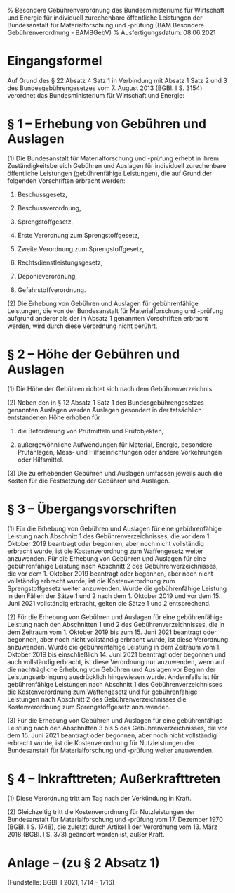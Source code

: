 % Besondere Gebührenverordnung des Bundesministeriums für Wirtschaft und Energie für individuell zurechenbare öffentliche Leistungen der Bundesanstalt für Materialforschung und -prüfung  (BAM Besondere Gebührenverordnung - BAMBGebV)
% Ausfertigungsdatum: 08.06.2021
 
# Eingangsformel

Auf Grund des § 22 Absatz 4 Satz 1 in Verbindung mit Absatz 1 Satz 2 und 3 des Bundesgebührengesetzes vom 7. August 2013 (BGBl. I S. 3154) verordnet das Bundesministerium für Wirtschaft und Energie:

# § 1 – Erhebung von Gebühren und Auslagen

(1) Die Bundesanstalt für Materialforschung und -prüfung erhebt in ihrem Zuständigkeitsbereich Gebühren und Auslagen für individuell zurechenbare öffentliche Leistungen (gebührenfähige Leistungen), die auf Grund der folgenden Vorschriften erbracht werden:

1. Beschussgesetz,

2. Beschussverordnung,

3. Sprengstoffgesetz,

4. Erste Verordnung zum Sprengstoffgesetz,

5. Zweite Verordnung zum Sprengstoffgesetz,

6. Rechtsdienstleistungsgesetz,

7. Deponieverordnung,

8. Gefahrstoffverordnung.

(2) Die Erhebung von Gebühren und Auslagen für gebührenfähige Leistungen, die von der Bundesanstalt für Materialforschung und -prüfung aufgrund anderer als der in Absatz 1 genannten Vorschriften erbracht werden, wird durch diese Verordnung nicht berührt.

# § 2 – Höhe der Gebühren und Auslagen

(1) Die Höhe der Gebühren richtet sich nach dem Gebührenverzeichnis.

(2) Neben den in § 12 Absatz 1 Satz 1 des Bundesgebührengesetzes genannten Auslagen werden Auslagen gesondert in der tatsächlich entstandenen Höhe erhoben für

1. die Beförderung von Prüfmitteln und Prüfobjekten,

2. außergewöhnliche Aufwendungen für Material, Energie, besondere Prüfanlagen, Mess- und Hilfseinrichtungen oder andere Vorkehrungen oder Hilfsmittel.

(3) Die zu erhebenden Gebühren und Auslagen umfassen jeweils auch die Kosten für die Festsetzung der Gebühren und Auslagen.

# § 3 – Übergangsvorschriften

(1) Für die Erhebung von Gebühren und Auslagen für eine gebührenfähige Leistung nach Abschnitt 1 des Gebührenverzeichnisses, die vor dem 1. Oktober 2019 beantragt oder begonnen, aber noch nicht vollständig erbracht wurde, ist die Kostenverordnung zum Waffengesetz weiter anzuwenden. Für die Erhebung von Gebühren und Auslagen für eine gebührenfähige Leistung nach Abschnitt 2 des Gebührenverzeichnisses, die vor dem 1. Oktober 2019 beantragt oder begonnen, aber noch nicht vollständig erbracht wurde, ist die Kostenverordnung zum Sprengstoffgesetz weiter anzuwenden. Wurde die gebührenfähige Leistung in den Fällen der Sätze 1 und 2 nach dem 1. Oktober 2019 und vor dem 15. Juni 2021 vollständig erbracht, gelten die Sätze 1 und 2 entsprechend.

(2) Für die Erhebung von Gebühren und Auslagen für eine gebührenfähige Leistung nach den Abschnitten 1 und 2 des Gebührenverzeichnisses, die in dem Zeitraum vom 1. Oktober 2019 bis zum 15. Juni 2021 beantragt oder begonnen, aber noch nicht vollständig erbracht wurde, ist diese Verordnung anzuwenden. Wurde die gebührenfähige Leistung in dem Zeitraum vom 1. Oktober 2019 bis einschließlich 14. Juni 2021 beantragt oder begonnen und auch vollständig erbracht, ist diese Verordnung nur anzuwenden, wenn auf die nachträgliche Erhebung von Gebühren und Auslagen vor Beginn der Leistungserbringung ausdrücklich hingewiesen wurde. Andernfalls ist für gebührenfähige Leistungen nach Abschnitt 1 des Gebührenverzeichnisses die Kostenverordnung zum Waffengesetz und für gebührenfähige Leistungen nach Abschnitt 2 des Gebührenverzeichnisses die Kostenverordnung zum Sprengstoffgesetz anzuwenden.

(3) Für die Erhebung von Gebühren und Auslagen für eine gebührenfähige Leistung nach den Abschnitten 3 bis 5 des Gebührenverzeichnisses, die vor dem 15. Juni 2021 beantragt oder begonnen, aber noch nicht vollständig erbracht wurde, ist die Kostenverordnung für Nutzleistungen der Bundesanstalt für Materialforschung und -prüfung weiter anzuwenden.

# § 4 – Inkrafttreten; Außerkrafttreten

(1) Diese Verordnung tritt am Tag nach der Verkündung in Kraft.

(2) Gleichzeitig tritt die Kostenverordnung für Nutzleistungen der Bundesanstalt für Materialforschung und -prüfung vom 17. Dezember 1970 (BGBl. I S. 1748), die zuletzt durch Artikel 1 der Verordnung vom 13. März 2018 (BGBl. I S. 373) geändert worden ist, außer Kraft.

# Anlage – (zu § 2 Absatz 1)

(Fundstelle: BGBl. I 2021, 1714 - 1716)

 

 

 

 

 

 

 

 

 

 

 

 

 

 

 

 

 

 

 

 

 
